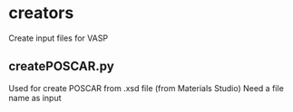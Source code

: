 # creators
Create input files for VASP
## createPOSCAR.py
Used for create POSCAR from .xsd file (from Materials Studio)
Need a file name as input